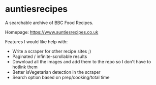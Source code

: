 # auntiesrecipes
A searchable archive of BBC Food Recipes.

Homepage: https://www.auntiesrecipes.co.uk

Features I would like help with:

* Write a scraper for other recipe sites ;)
* Paginated / infinite-scrollable results
* Download all the images and add them to the repo so I don't have to hotlink them
* Better isVegetarian detection in the scraper
* Search option based on prep/cooking/total time
